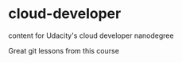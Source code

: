 # cloud-developer
content for Udacity's cloud developer nanodegree

Great git lessons from this course
